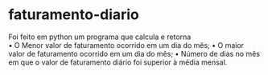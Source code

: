 # faturamento-diario
Foi feito em python um programa que calcula e retorna  
• O Menor valor de faturamento ocorrido em um dia do mês; 
• O maior valor de faturamento ocorrido em um dia do mês; 
• Número de dias no mês em que o valor de faturamento diário foi superior à média mensal.
